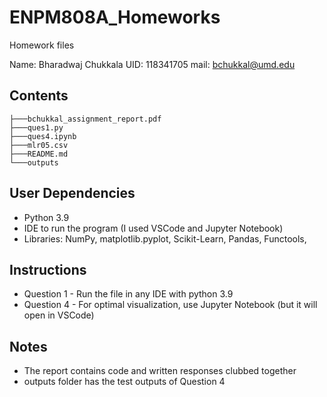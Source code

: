 # ENPM808A_Homeworks
Homework files

Name: Bharadwaj Chukkala
UID: 118341705
mail: bchukkal@umd.edu

## Contents ####
```
├───bchukkal_assignment_report.pdf
├───ques1.py
├───ques4.ipynb
├───mlr05.csv
├───README.md
└───outputs
```

 
## User Dependencies ####
- Python 3.9
- IDE to run the program (I used VSCode and Jupyter Notebook)
- Libraries: NumPy, matplotlib.pyplot, Scikit-Learn, Pandas, Functools, 

## Instructions ####
- Question 1 - Run the file in any IDE with python 3.9
- Question 4 - For optimal visualization, use Jupyter Notebook (but it will open in VSCode)

## Notes ###

* The report contains code and written responses clubbed together
* outputs folder has the test outputs of Question 4
